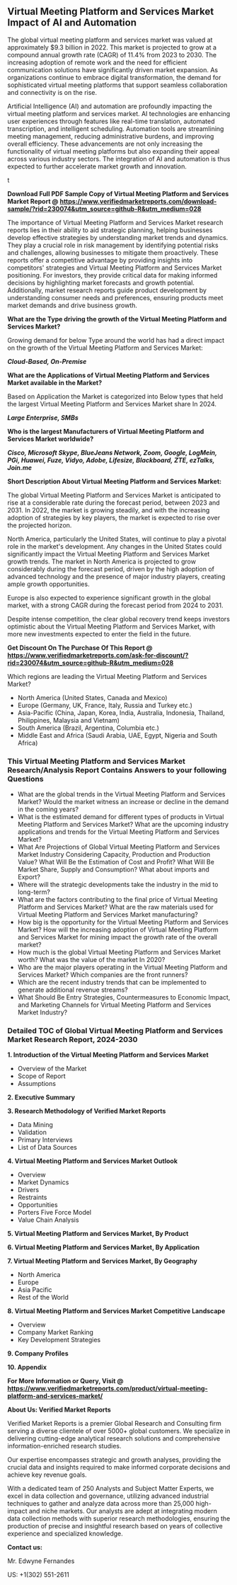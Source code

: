 <h2>Virtual Meeting Platform and Services Market Impact of AI and Automation</h2><p>The global virtual meeting platform and services market was valued at approximately $9.3 billion in 2022. This market is projected to grow at a compound annual growth rate (CAGR) of 11.4% from 2023 to 2030. The increasing adoption of remote work and the need for efficient communication solutions have significantly driven market expansion. As organizations continue to embrace digital transformation, the demand for sophisticated virtual meeting platforms that support seamless collaboration and connectivity is on the rise.</p><p>Artificial Intelligence (AI) and automation are profoundly impacting the virtual meeting platform and services market. AI technologies are enhancing user experiences through features like real-time translation, automated transcription, and intelligent scheduling. Automation tools are streamlining meeting management, reducing administrative burdens, and improving overall efficiency. These advancements are not only increasing the functionality of virtual meeting platforms but also expanding their appeal across various industry sectors. The integration of AI and automation is thus expected to further accelerate market growth and innovation.</p>t</p><p id="" class=""><strong>Download Full PDF Sample Copy of Virtual Meeting Platform and Services Market Report @ <a href="https://www.verifiedmarketreports.com/download-sample/?rid=230074&utm_source=github-R&utm_medium=028" target="_blank">https://www.verifiedmarketreports.com/download-sample/?rid=230074&utm_source=github-R&utm_medium=028</a></strong></p><p>The importance of&nbsp;Virtual Meeting Platform and Services Market research reports lies in their ability to aid strategic planning, helping businesses develop effective strategies by understanding market trends and dynamics. They play a crucial role in risk management by identifying potential risks and challenges, allowing businesses to mitigate them proactively. These reports offer a competitive advantage by providing insights into competitors' strategies and Virtual Meeting Platform and Services Market positioning. For investors, they provide critical data for making informed decisions by highlighting market forecasts and growth potential. Additionally, market research reports guide product development by understanding consumer needs and preferences, ensuring products meet market demands and drive business growth.</p><p><strong>What are the&nbsp;Type driving the growth of the Virtual Meeting Platform and Services Market?</strong></p><p id="" class="">Growing demand for below Type around the world has had a direct impact on the growth of the Virtual Meeting Platform and Services Market:</p><em><strong>Cloud-Based, On-Premise</strong></em></p><strong>What are the&nbsp;Applications&nbsp;of Virtual Meeting Platform and Services Market available in the Market?</strong></p><p id="" class="">Based on Application the Market is categorized into Below types that held the largest Virtual Meeting Platform and Services Market share In 2024.</p><em><strong>Large Enterprise, SMBs</strong></em></p><strong>Who is the largest Manufacturers of Virtual Meeting Platform and Services Market worldwide?</strong></p><p><em><strong>Cisco, Microsoft Skype, BlueJeans Network, Zoom, Google, LogMein, PGi, Huawei, Fuze, Vidyo, Adobe, Lifesize, Blackboard, ZTE, ezTalks, Join.me</strong></em></p><p id="" class=""><strong>Short Description About Virtual Meeting Platform and Services Market:</strong></p><p>The global Virtual Meeting Platform and Services Market is anticipated to rise at a considerable rate during the forecast period, between 2023 and 2031. In 2022, the market is growing steadily, and with the increasing adoption of strategies by key players, the market is expected to rise over the projected horizon.</p><p>North America, particularly the United States, will continue to play a pivotal role in the market's development. Any changes in the United States could significantly impact the Virtual Meeting Platform and Services Market growth trends. The market in North America is projected to grow considerably during the forecast period, driven by the high adoption of advanced technology and the presence of major industry players, creating ample growth opportunities.</p><p>Europe is also expected to experience significant growth in the global market, with a strong CAGR during the forecast period from 2024 to 2031.</p><p>Despite intense competition, the clear global recovery trend keeps investors optimistic about the Virtual Meeting Platform and Services Market, with more new investments expected to enter the field in the future.</p><p id="" class=""><strong>Get Discount On The Purchase Of This Report @ <a href="https://www.verifiedmarketreports.com/ask-for-discount/?rid=230074&utm_source=github-R&utm_medium=028" target="_blank">https://www.verifiedmarketreports.com/ask-for-discount/?rid=230074&utm_source=github-R&utm_medium=028</a></strong></p>Which regions are leading the Virtual Meeting Platform and Services Market?</p><ul><li>North America (United States, Canada and Mexico)</li><li>Europe (Germany, UK, France, Italy, Russia and Turkey etc.)</li><li>Asia-Pacific (China, Japan, Korea, India, Australia, Indonesia, Thailand, Philippines, Malaysia and Vietnam)</li><li>South America (Brazil, Argentina, Columbia etc.)</li><li>Middle East and Africa (Saudi Arabia, UAE, Egypt, Nigeria and South Africa)</li></ul><h3 id="" class="">This Virtual Meeting Platform and Services Market Research/Analysis Report Contains Answers to your following Questions</h3><ul><li>What are the global trends in the Virtual Meeting Platform and Services Market? Would the market witness an increase or decline in the demand in the coming years?</li><li>What is the estimated demand for different types of products in Virtual Meeting Platform and Services Market? What are the upcoming industry applications and trends for the Virtual Meeting Platform and Services Market?</li><li>What Are Projections of Global Virtual Meeting Platform and Services Market Industry Considering Capacity, Production and Production Value? What Will Be the Estimation of Cost and Profit? What Will Be Market Share, Supply and Consumption? What about imports and Export?</li><li>Where will the strategic developments take the industry in the mid to long-term?</li><li>What are the factors contributing to the final price of Virtual Meeting Platform and Services Market? What are the raw materials used for Virtual Meeting Platform and Services Market manufacturing?</li><li>How big is the opportunity for the Virtual Meeting Platform and Services Market? How will the increasing adoption of Virtual Meeting Platform and Services Market for mining impact the growth rate of the overall market?</li><li>How much is the global Virtual Meeting Platform and Services Market worth? What was the value of the market In 2020?</li><li>Who are the major players operating in the Virtual Meeting Platform and Services Market? Which companies are the front runners?</li><li>Which are the recent industry trends that can be implemented to generate additional revenue streams?</li><li>What Should Be Entry Strategies, Countermeasures to Economic Impact, and Marketing Channels for Virtual Meeting Platform and Services Market Industry?</li></ul><h3 id="" class="">Detailed TOC of Global Virtual Meeting Platform and Services Market Research Report, 2024-2030</h3><p id="" class=""><strong>1. Introduction of the Virtual Meeting Platform and Services Market</strong></p><ul><li>Overview of the Market</li><li>Scope of Report</li><li>Assumptions</li></ul><p id="" class=""><strong>2. Executive Summary</strong></p><p id="" class=""><strong>3. Research Methodology of Verified Market Reports</strong></p><ul><li>Data Mining</li><li>Validation</li><li>Primary Interviews</li><li>List of Data Sources</li></ul><p id="" class=""><strong>4. Virtual Meeting Platform and Services Market Outlook</strong></p><ul><li>Overview</li><li>Market Dynamics</li><li>Drivers</li><li>Restraints</li><li>Opportunities</li><li>Porters Five Force Model</li><li>Value Chain Analysis</li></ul><p id="" class=""><strong>5. Virtual Meeting Platform and Services Market, By Product</strong></p><p id="" class=""><strong>6. Virtual Meeting Platform and Services Market, By Application</strong></p><p id="" class=""><strong>7. Virtual Meeting Platform and Services Market, By Geography</strong></p><ul><li>North America</li><li>Europe</li><li>Asia Pacific</li><li>Rest of the World</li></ul><p id="" class=""><strong>8. Virtual Meeting Platform and Services Market Competitive Landscape</strong></p><ul><li>Overview</li><li>Company Market Ranking</li><li>Key Development Strategies</li></ul><p id="" class=""><strong>9. Company Profiles</strong></p><p id="" class=""><strong>10. Appendix</strong></p><p id="" class=""><strong>For More Information or Query, Visit @ <a href="https://www.verifiedmarketreports.com/product/virtual-meeting-platform-and-services-market/" target="_blank">https://www.verifiedmarketreports.com/product/virtual-meeting-platform-and-services-market/</a></strong></p><p id="" class=""><strong>About Us: Verified Market Reports</strong></p><p id="" class="">Verified Market Reports is a premier Global Research and Consulting firm serving a diverse clientele of over 5000+ global customers. We specialize in delivering cutting-edge analytical research solutions and comprehensive information-enriched research studies.</p><p id="" class="">Our expertise encompasses strategic and growth analyses, providing the crucial data and insights required to make informed corporate decisions and achieve key revenue goals.</p><p id="" class="">With a dedicated team of 250 Analysts and Subject Matter Experts, we excel in data collection and governance, utilizing advanced industrial techniques to gather and analyze data across more than 25,000 high-impact and niche markets. Our analysts are adept at integrating modern data collection methods with superior research methodologies, ensuring the production of precise and insightful research based on years of collective experience and specialized knowledge.</p><p id="" class=""><strong>Contact us:</strong></p><p id="" class="">Mr. Edwyne Fernandes</p><p id="" class="">US: +1(302) 551-2611</p>